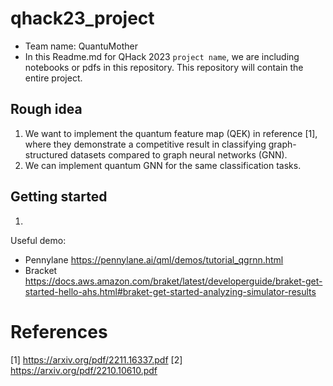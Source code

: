 # qhack23_project
 - Team name: QuantuMother
 - In this Readme.md for QHack 2023 `project name`, we are including notebooks or pdfs in this repository. This repository will contain the entire project.

## Rough idea
1. We want to implement the quantum feature map (QEK) in reference [1], where they demonstrate a competitive result in classifying graph-structured datasets compared to graph neural networks (GNN). 
2. We can implement quantum GNN for the same classification tasks.

## Getting started
1. 

Useful demo:
 - Pennylane https://pennylane.ai/qml/demos/tutorial_qgrnn.html
 - Bracket https://docs.aws.amazon.com/braket/latest/developerguide/braket-get-started-hello-ahs.html#braket-get-started-analyzing-simulator-results
 
# References
[1] https://arxiv.org/pdf/2211.16337.pdf
[2] https://arxiv.org/pdf/2210.10610.pdf
